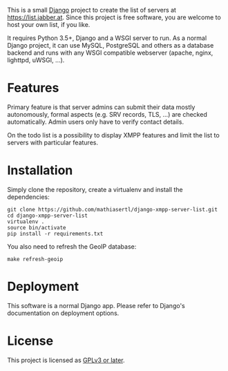 This is a small [Django](https://www.djangoproject.com/) project to create the
list of servers at https://list.jabber.at. Since this project is free software,
you are welcome to host your own list, if you like.

It requires Python 3.5+, Django and a WSGI server to run. As a normal Django
project, it can use MySQL, PostgreSQL and others as a database backend and runs
with any WSGI compatible webserver (apache, nginx, lighttpd, uWSGI, ...).

Features
========

Primary feature is that server admins can submit their data mostly
autonomously, formal aspects (e.g. SRV records, TLS, ...) are checked
automatically. Admin users only have to verify contact details.

On the todo list is a possibility to display XMPP features and limit the list
to servers with particular features.

Installation
============

Simply clone the repository, create a virtualenv and install the dependencies:

```
git clone https://github.com/mathiasertl/django-xmpp-server-list.git
cd django-xmpp-server-list
virtualenv .
source bin/activate
pip install -r requirements.txt
```

You also need to refresh the GeoIP database:

```
make refresh-geoip
```

Deployment
==========

This software is a normal Django app. Please refer to Django's documentation on
deployment options.

License
=======

This project is licensed as [GPLv3 or
later](http://www.gnu.org/copyleft/gpl.html).
